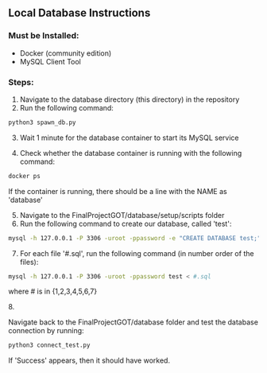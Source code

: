 ## Local Database Instructions
### Must be Installed:
* Docker (community edition)
* MySQL Client Tool

### Steps:
1. Navigate to the database directory (this directory) in the repository
2. Run the following command:
```bash
python3 spawn_db.py
```
3. Wait 1 minute for the database container to start its MySQL service
4. <p>Check whether the database container is running with the following command:
```bash
docker ps
```
If the container is running, there should be a line with the NAME as 'database'</p>

5. Navigate to the FinalProjectGOT/database/setup/scripts folder
6. Run the following command to create our database, called 'test':
```bash
mysql -h 127.0.0.1 -P 3306 -uroot -ppassword -e "CREATE DATABASE test;"
```
7. <p>For each file '#.sql', run the following command (in number order of the files):
```bash
mysql -h 127.0.0.1 -P 3306 -uroot -ppassword test < #.sql
```
where # is in {1,2,3,4,5,6,7}</p>
8. <p>Navigate back to the FinalProjectGOT/database folder and test the database connection by running:
```bash
python3 connect_test.py
```
If 'Success' appears, then it should have worked.</p> 
